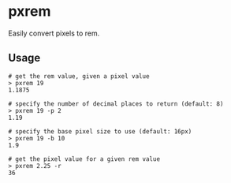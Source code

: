 # pxrem

Easily convert pixels to rem.

## Usage

```
# get the rem value, given a pixel value
> pxrem 19
1.1875

# specify the number of decimal places to return (default: 8)
> pxrem 19 -p 2
1.19

# specify the base pixel size to use (default: 16px)
> pxrem 19 -b 10
1.9

# get the pixel value for a given rem value
> pxrem 2.25 -r
36
```
